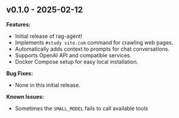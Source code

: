 ## v0.1.0 - 2025-02-12

**Features:**

*   Initial release of rag-agent!
*   Implements `#study site.com` command for crawling web pages.
*   Automatically adds context to prompts for chat conversations.
*   Supports OpenAI API and compatible services.
*   Docker Compose setup for easy local installation.

**Bug Fixes:**

*   None in this initial release.

**Known Issues:**

*   Sometimes the `SMALL_MODEL` fails to call available tools